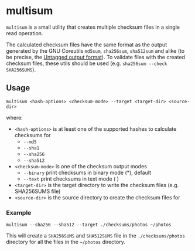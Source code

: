 # multisum

`multisum` is a small utility that creates multiple checksum files in a single read operation.

The calculated checksum files have the same format as the output generated by the GNU Coreutils `md5sum`, `sha256sum`, `sha512sum` and alike (to be precise, the [Untagged output format](https://www.gnu.org/software/coreutils/manual/html_node/cksum-output-modes.html)). To validate files with the created checksum files, these utils should be used (e.g. `sha256sum --check SHA256SUMS`).


## Usage

    multisum <hash-options> <checksum-mode> --target <target-dir> <source-dir>

where:

- `<hash-options>` is at least one of the supported hashes to calculate checksums for
    - `--md5`
    - `--sha1`
    - `--sha256`
    - `--sha512`
- `<checksum-mode>` is one of the checksum output modes
    - `--binary` print checksums in binary mode (*), default
    - `--text` print checksums in text mode ( )
- `<target-dir>` is the target directory to write the checksum files (e.g. SHA256SUMS file)
- `<source-dir>` is the source directory to create the checksum files for

### Example

    multisum --sha256 --sha512 --target ./checksums/photos ~/photos

This will create a `SHA256SUMS` and `SHA512SUMS` file in the `./checksums/photos` directory for all the files in the `~/photos` directory.
